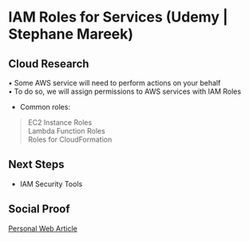 
# IAM Roles for Services (Udemy | Stephane Mareek)

## Cloud Research

• Some AWS service will need to perform actions on your behalf<br>
• To do so, we will assign permissions to AWS services with IAM Roles<br>
- Common roles: 
> EC2 Instance Roles <br> Lambda Function Roles <br> Roles for CloudFormation 


## Next Steps

- IAM Security Tools

## Social Proof

[Personal Web Article](https://afifurrohman-id.github.io/article/100DaysOfCloud)
